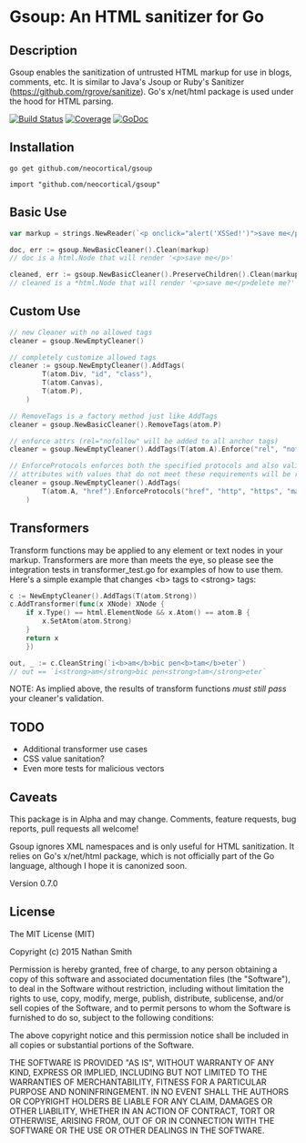 # Gsoup: An HTML sanitizer for Go

## Description

Gsoup enables the sanitization of untrusted HTML markup for use in blogs, comments, etc. It is similar to Java's Jsoup or Ruby's Sanitizer (https://github.com/rgrove/sanitize). Go's x/net/html package is used under the hood for HTML parsing.

[![Build Status](https://travis-ci.org/neocortical/gsoup.svg?branch=master)](https://travis-ci.org/neocortical/gsoup) [![Coverage](http://gocover.io/_badge/github.com/neocortical/gsoup)](http://gocover.io/github.com/neocortical/gsoup) [![GoDoc](https://godoc.org/github.com/neocortical/gsoup?status.svg)](https://godoc.org/github.com/neocortical/gsoup)

## Installation

`go get github.com/neocortical/gsoup`

`import "github.com/neocortical/gsoup"`

## Basic Use

```go
var markup = strings.NewReader(`<p onclick="alert('XSSed!')">save me</p><div>delete me?</div>`)

doc, err := gsoup.NewBasicCleaner().Clean(markup)
// doc is a html.Node that will render '<p>save me</p>'

cleaned, err := gsoup.NewBasicCleaner().PreserveChildren().Clean(markup)
// cleaned is a *html.Node that will render '<p>save me</p>delete me?'

```


## Custom Use

```go
// new Cleaner with no allowed tags
cleaner = gsoup.NewEmptyCleaner()

// completely customize allowed tags
cleaner := gsoup.NewEmptyCleaner().AddTags(
		T(atom.Div, "id", "class"),
		T(atom.Canvas),
		T(atom.P),
	)

// RemoveTags is a factory method just like AddTags
cleaner = gsoup.NewBasicCleaner().RemoveTags(atom.P)

// enforce attrs (rel="nofollow" will be added to all anchor tags)
cleaner = gsoup.NewEmptyCleaner().AddTags(T(atom.A).Enforce("rel", "nofollow"))

// EnforceProtocols enforces both the specified protocols and also valid URLs
// attributes with values that do not meet these requirements will be removed
cleaner = gsoup.NewEmptyCleaner().AddTags(
		T(atom.A, "href").EnforceProtocols("href", "http", "https", "mailto"),
	)
```

## Transformers

Transform functions may be applied to any element or text nodes in your markup. Transformers are more than meets the eye, so please see the integration tests in transformer_test.go for examples of how to use them. Here's a simple example that changes &lt;b&gt; tags to &lt;strong&gt; tags:

```go
c := NewEmptyCleaner().AddTags(T(atom.Strong))
c.AddTransformer(func(x XNode) XNode {
	if x.Type() == html.ElementNode && x.Atom() == atom.B {
		x.SetAtom(atom.Strong)
	}
	return x
	})

out, _ := c.CleanString(`i<b>am</b>bic pen<b>tam</b>eter`)
// out == `i<strong>am</strong>bic pen<strong>tam</strong>eter`
```

NOTE: As implied above, the results of transform functions _must still pass_ your cleaner's validation.


## TODO

* Additional transformer use cases
* CSS value sanitation?
* Even more tests for malicious vectors


## Caveats

This package is in Alpha and may change. Comments, feature requests, bug reports, pull requests all welcome!

Gsoup ignores XML namespaces and is only useful for HTML sanitization. It relies on Go's x/net/html package, which is not officially part of the Go language, although I hope it is canonized soon.

Version 0.7.0


## License

The MIT License (MIT)

Copyright (c) 2015 Nathan Smith

Permission is hereby granted, free of charge, to any person obtaining a copy
of this software and associated documentation files (the "Software"), to deal
in the Software without restriction, including without limitation the rights
to use, copy, modify, merge, publish, distribute, sublicense, and/or sell
copies of the Software, and to permit persons to whom the Software is
furnished to do so, subject to the following conditions:

The above copyright notice and this permission notice shall be included in all
copies or substantial portions of the Software.

THE SOFTWARE IS PROVIDED "AS IS", WITHOUT WARRANTY OF ANY KIND, EXPRESS OR
IMPLIED, INCLUDING BUT NOT LIMITED TO THE WARRANTIES OF MERCHANTABILITY,
FITNESS FOR A PARTICULAR PURPOSE AND NONINFRINGEMENT. IN NO EVENT SHALL THE
AUTHORS OR COPYRIGHT HOLDERS BE LIABLE FOR ANY CLAIM, DAMAGES OR OTHER
LIABILITY, WHETHER IN AN ACTION OF CONTRACT, TORT OR OTHERWISE, ARISING FROM,
OUT OF OR IN CONNECTION WITH THE SOFTWARE OR THE USE OR OTHER DEALINGS IN THE
SOFTWARE.
